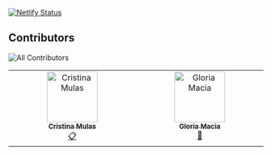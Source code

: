 [![Netlify Status](https://api.netlify.com/api/v1/badges/9d4654a4-3b5a-41f3-b5ed-c64a6a7f45f4/deploy-status)](https://app.netlify.com/sites/amazing-borg-b90f51/deploys)



## Contributors
![All Contributors](https://img.shields.io/github/all-contributors/data-umbrella/data-umbrella.github.io?color=ee8449&style=flat-square)

<!-- ALL-CONTRIBUTORS-LIST:START - Do not remove or modify this section -->
<!-- prettier-ignore-start -->
<!-- markdownlint-disable -->
<table>
  <tbody>
    <tr>
      <td align="center" valign="top" width="14.28%"><a href="https://www.cristinamulas.com"><img src="https://avatars.githubusercontent.com/u/43222117?v=4?s=100" width="100px;" alt="Cristina Mulas"/><br /><sub><b>Cristina Mulas</b></sub></a><br /><a href="#eventOrganizing-Cristinamulas" title="Event Organizing">📋</a></td>
      <td align="center" valign="top" width="14.28%"><a href="https://www.linkedin.com/in/gloriamacia"><img src="https://avatars.githubusercontent.com/u/17580456?v=4?s=100" width="100px;" alt="Gloria Macia"/><br /><sub><b>Gloria Macia</b></sub></a><br /><a href="#promotion-gloriamacia" title="Promotion">📣</a></td>
    </tr>
  </tbody>
</table>

<!-- markdownlint-restore -->
<!-- prettier-ignore-end -->

<!-- ALL-CONTRIBUTORS-LIST:END -->


